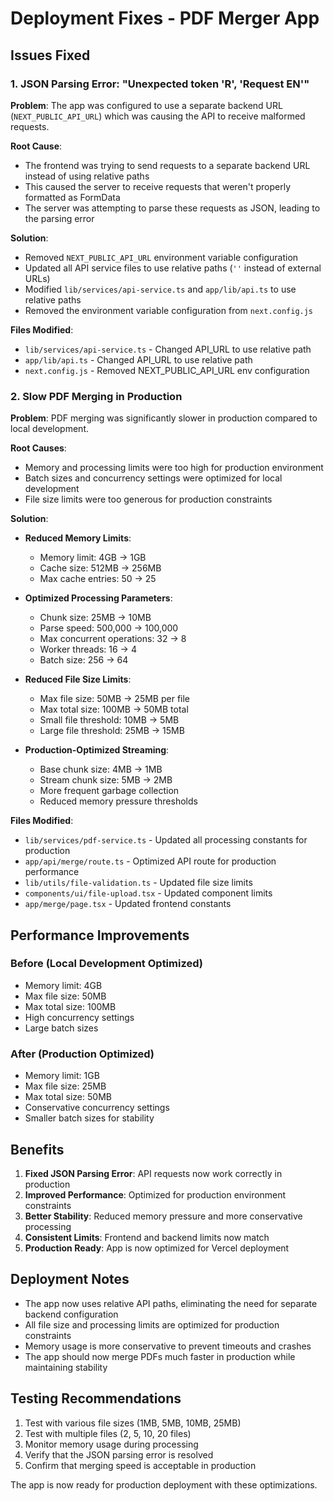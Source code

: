 # Deployment Fixes - PDF Merger App

## Issues Fixed

### 1. JSON Parsing Error: "Unexpected token 'R', 'Request EN'"

**Problem**: The app was configured to use a separate backend URL (`NEXT_PUBLIC_API_URL`) which was causing the API to receive malformed requests.

**Root Cause**: 
- The frontend was trying to send requests to a separate backend URL instead of using relative paths
- This caused the server to receive requests that weren't properly formatted as FormData
- The server was attempting to parse these requests as JSON, leading to the parsing error

**Solution**:
- Removed `NEXT_PUBLIC_API_URL` environment variable configuration
- Updated all API service files to use relative paths (`''` instead of external URLs)
- Modified `lib/services/api-service.ts` and `app/lib/api.ts` to use relative paths
- Removed the environment variable configuration from `next.config.js`

**Files Modified**:
- `lib/services/api-service.ts` - Changed API_URL to use relative path
- `app/lib/api.ts` - Changed API_URL to use relative path  
- `next.config.js` - Removed NEXT_PUBLIC_API_URL env configuration

### 2. Slow PDF Merging in Production

**Problem**: PDF merging was significantly slower in production compared to local development.

**Root Causes**:
- Memory and processing limits were too high for production environment
- Batch sizes and concurrency settings were optimized for local development
- File size limits were too generous for production constraints

**Solution**:
- **Reduced Memory Limits**: 
  - Memory limit: 4GB → 1GB
  - Cache size: 512MB → 256MB
  - Max cache entries: 50 → 25

- **Optimized Processing Parameters**:
  - Chunk size: 25MB → 10MB
  - Parse speed: 500,000 → 100,000
  - Max concurrent operations: 32 → 8
  - Worker threads: 16 → 4
  - Batch size: 256 → 64

- **Reduced File Size Limits**:
  - Max file size: 50MB → 25MB per file
  - Max total size: 100MB → 50MB total
  - Small file threshold: 10MB → 5MB
  - Large file threshold: 25MB → 15MB

- **Production-Optimized Streaming**:
  - Base chunk size: 4MB → 1MB
  - Stream chunk size: 5MB → 2MB
  - More frequent garbage collection
  - Reduced memory pressure thresholds

**Files Modified**:
- `lib/services/pdf-service.ts` - Updated all processing constants for production
- `app/api/merge/route.ts` - Optimized API route for production performance
- `lib/utils/file-validation.ts` - Updated file size limits
- `components/ui/file-upload.tsx` - Updated component limits
- `app/merge/page.tsx` - Updated frontend constants

## Performance Improvements

### Before (Local Development Optimized)
- Memory limit: 4GB
- Max file size: 50MB
- Max total size: 100MB
- High concurrency settings
- Large batch sizes

### After (Production Optimized)
- Memory limit: 1GB
- Max file size: 25MB
- Max total size: 50MB
- Conservative concurrency settings
- Smaller batch sizes for stability

## Benefits

1. **Fixed JSON Parsing Error**: API requests now work correctly in production
2. **Improved Performance**: Optimized for production environment constraints
3. **Better Stability**: Reduced memory pressure and more conservative processing
4. **Consistent Limits**: Frontend and backend limits now match
5. **Production Ready**: App is now optimized for Vercel deployment

## Deployment Notes

- The app now uses relative API paths, eliminating the need for separate backend configuration
- All file size and processing limits are optimized for production constraints
- Memory usage is more conservative to prevent timeouts and crashes
- The app should now merge PDFs much faster in production while maintaining stability

## Testing Recommendations

1. Test with various file sizes (1MB, 5MB, 10MB, 25MB)
2. Test with multiple files (2, 5, 10, 20 files)
3. Monitor memory usage during processing
4. Verify that the JSON parsing error is resolved
5. Confirm that merging speed is acceptable in production

The app is now ready for production deployment with these optimizations. 